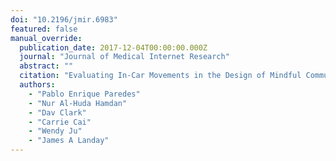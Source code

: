 ```yaml
---
doi: "10.2196/jmir.6983"
featured: false
manual_override:
  publication_date: 2017-12-04T00:00:00.000Z
  journal: "Journal of Medical Internet Research"
  abstract: ""
  citation: "Evaluating In-Car Movements in the Design of Mindful Commute Interventions: Exploratory Study (2017)"
  authors:
    - "Pablo Enrique Paredes"
    - "Nur Al-Huda Hamdan"
    - "Dav Clark"
    - "Carrie Cai"
    - "Wendy Ju"
    - "James A Landay"
---
```


<!-- You can add additional content about this publication here if needed -->
